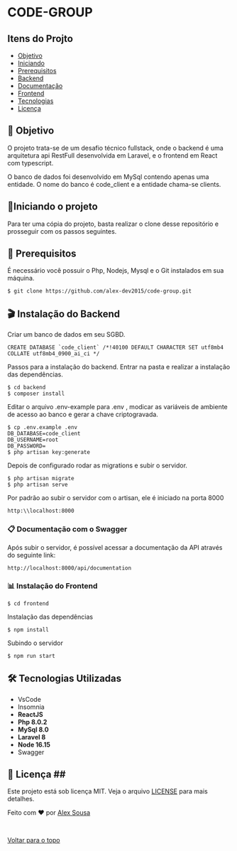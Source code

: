 # CODE-GROUP

## Itens do Projto

- [Objetivo](#about)
- [Iniciando](#getting_started)
- [Prerequisitos](#requisite)
- [Backend](#backend)
- [Documentação](#docs)
- [Frontend](#frontend)
- [Tecnologias](#tech)
- [Licença](#license)

## 🎯 Objetivo <a name = "about"></a>

O projeto trata-se de um desafio técnico fullstack, onde o backend é uma arquitetura api RestFull desenvolvida em Laravel, e o frontend em React com typescript.

O banco de dados foi desenvolvido em MySql contendo apenas uma entidade. 
O nome do banco é code_client e a entidade chama-se clients.

## 🚦Iniciando o projeto <a name = "getting_started"></a>

Para ter uma cópia do projeto, basta realizar o clone desse repositório e prosseguir com os passos seguintes.

## 🛑 Prerequisitos <a name = "requisite"></a>

É necessário você possuir o Php, Nodejs, Mysql e o Git instalados em sua máquina.

```
$ git clone https://github.com/alex-dev2015/code-group.git
```

## 🎬 Instalação do Backend <a name = "backend"></a>

Criar um banco de dados em seu SGBD.
```
CREATE DATABASE `code_client` /*!40100 DEFAULT CHARACTER SET utf8mb4 COLLATE utf8mb4_0900_ai_ci */ 
```

Passos para a instalação do backend.
Entrar na pasta e realizar a instalação das dependências.

```
$ cd backend
$ composer install
```
Editar o arquivo .env-example para .env , modicar as variáveis de ambiente de acesso ao banco e gerar a chave criptogravada.


```
$ cp .env.example .env
DB_DATABASE=code_client
DB_USERNAME=root
DB_PASSWORD=
$ php artisan key:generate
```

Depois de configurado rodar as migrations e subir o servidor.

```
$ php artisan migrate
$ php artisan serve
```

Por padrão ao subir o servidor com o artisan, ele é iniciado na porta 8000
```
http:\\localhost:8000
```
### 📋 Documentação com o Swagger <a name = "docs"></a>

Após subir o servidor, é possível acessar a documentação da API através do seguinte link:

```
http://localhost:8000/api/documentation
```

### 📊 Instalação do Frontend <a name = "frontend"></a>

```
$ cd frontend
```
Instalação das dependências

```
$ npm install
```
Subindo o servidor
```
$ npm run start
```

## 🛠 Tecnologias Utilizadas <a name = "tech"></a>

<ul>
    <li>VsCode</li>
    <li>Insomnia</li>
    <li><strong>ReactJS</strong></li>
    <li><strong>Php 8.0.2</strong></li>
    <li><strong>MySql 8.0</strong></li>
    <li><strong>Laravel 8</strong></li>
    <li><strong>Node 16.15</strong></li>
    <li>Swagger</li>
</ul>

## 📜 Licença ## <a name = "license"></a>

Este projeto está sob licença MIT. Veja o arquivo [LICENSE](LICENSE.md) para mais detalhes.


Feito com :heart: por <a href="https://github.com/alex-dev2015" target="_blank">Alex Sousa</a>

&#xa0;

<a href="#top">Voltar para o topo</a>

